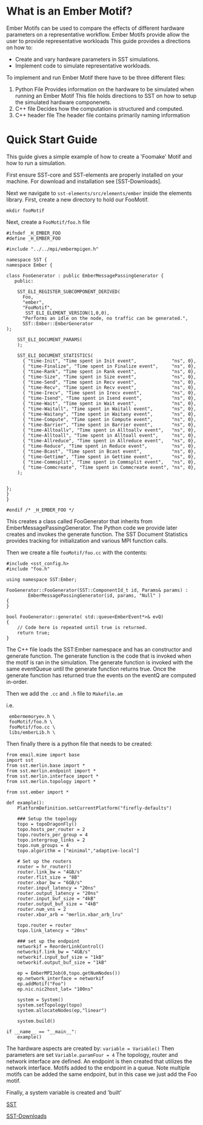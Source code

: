 # What is an Ember Motif?

Ember Motifs can be used to compare the effects of different hardware parameters on a representative workflow.
Ember Motifs provide allow the user to provide representative workloads
This guide provides a directions on how to:

*   Create and vary hardware parameters in SST simulations.
*   Implement code to simulate representative workloads.

To implement and run Ember Motif there have to be three different files:

1.  Python File
    Provides information on the hardware to be simulated when running an Ember Motif
    This file holds directions to SST on how to setup the simulated hardware componenets.
2.  C++ file
    Decides how the computation is structured and computed.
3.  C++ header file
    The header file contains primarily naming information

# Quick Start Guide

This guide gives a simple example of how to create a 'Foomake' Motif and how to run a simulation.

First ensure SST-core and SST-elements are properly installed on your machine. For download and installation see [SST-Downloads].

Next we navigate to `sst-elements/src/elements/ember` inside the elements library.
First, create a new directory to hold our FooMotif.

`mkdir fooMotif`

Next, create a `FooMotif/foo.h` file

    #ifndef _H_EMBER_FOO
    #define _H_EMBER_FOO

    #include "../../mpi/embermpigen.h"

    namespace SST {
    namespace Ember {

    class FooGenerator : public EmberMessagePassingGenerator {
       public:

        SST_ELI_REGISTER_SUBCOMPONENT_DERIVED(
          Foo,
          "ember",
          "FooMotif",
           SST_ELI_ELEMENT_VERSION(1,0,0),
          "Performs an idle on the node, no traffic can be generated.",
          SST::Ember::EmberGenerator
    );

        SST_ELI_DOCUMENT_PARAMS(
        );

        SST_ELI_DOCUMENT_STATISTICS(
          { "time-Init", "Time spent in Init event",             "ns", 0},
          { "time-Finalize", "Time spent in Finalize event",     "ns", 0},
          { "time-Rank", "Time spent in Rank event",             "ns", 0},
          { "time-Size", "Time spent in Size event",             "ns", 0},
          { "time-Send", "Time spent in Recv event",             "ns", 0},
          { "time-Recv", "Time spent in Recv event",             "ns", 0},
          { "time-Irecv", "Time spent in Irecv event",           "ns", 0},
          { "time-Isend", "Time spent in Isend event",           "ns", 0},
          { "time-Wait", "Time spent in Wait event",             "ns", 0},
          { "time-Waitall", "Time spent in Waitall event",       "ns", 0},
          { "time-Waitany", "Time spent in Waitany event",       "ns", 0},
          { "time-Compute", "Time spent in Compute event",       "ns", 0},
          { "time-Barrier", "Time spent in Barrier event",       "ns", 0},
          { "time-Alltoallv", "Time spent in Alltoallv event",   "ns", 0},
          { "time-Alltoall", "Time spent in Alltoall event",     "ns", 0},
          { "time-Allreduce", "Time spent in Allreduce event",   "ns", 0},
          { "time-Reduce", "Time spent in Reduce event",         "ns", 0},
          { "time-Bcast", "Time spent in Bcast event",           "ns", 0},
          { "time-Gettime", "Time spent in Gettime event",       "ns", 0},
          { "time-Commsplit", "Time spent in Commsplit event",   "ns", 0},
          { "time-Commcreate", "Time spent in Commcreate event", "ns", 0},
        );

        
    };
    }
    }

    #endif /* _H_EMBER_FOO */

This creates a class called FooGenerator that inherits from EmberMessagePassingGenerator. The Python code we provide later creates and invokes the generate function.
The SST Document Statistics provides tracking for initialization and various MPI function calls.

Then we create a file `fooMotif/foo.cc` with the contents:

    #include <sst_config.h>
    #include "foo.h"

    using namespace SST:Ember;
    
    FooGenerator::FooGenerator(SST::ComponentId_t id, Params& params) :
        	EmberMessagePassingGenerator(id, params, "Null" )
    {
    }

    bool FooGenerator::generate( std::queue<EmberEvent*>& evQ)
    { 
        // Code here is repeated until true is returned. 
        return true;
    }

The C++ file loads the SST:Ember namespace and has an constructor and generate function. The generate function is the code that is invoked when the motif is ran in the simulation. The generate function is invoked with the same eventQueue until the generate function returns true. Once the generate function has returned true the events on the eventQ are computed in-order.

Then we add the `.cc` and `.h` file to `Makefile.am`

i.e.

     embermemoryev.h \
     fooMotif/foo.h \
     fooMotif/foo.cc \
     libs/emberLib.h \

Then finally there is a python file that needs to be created:

    from email.mime import base
    import sst
    from sst.merlin.base import *
    from sst.merlin.endpoint import *
    from sst.merlin.interface import *
    from sst.merlin.topology import *

    from sst.ember import *

    def example():
        PlatformDefinition.setCurrentPlatform("firefly-defaults")

        ### Setup the topology
        topo = topoDragonFly()
        topo.hosts_per_router = 2
        topo.routers_per_group = 4
        topo.intergroup_links = 2
        topo.num_groups = 4
        topo.algorithm = ["minimal","adaptive-local"]

        # Set up the routers
        router = hr_router()
        router.link_bw = "4GB/s"
        router.flit_size = "8B"
        router.xbar_bw = "6GB/s"
        router.input_latency = "20ns"
        router.output_latency = "20ns"
        router.input_buf_size = "4kB"
        router.output_buf_size = "4kB"
        router.num_vns = 2
        router.xbar_arb = "merlin.xbar_arb_lru"

        topo.router = router
        topo.link_latency = "20ns"

        ### set up the endpoint
        networkif = ReorderLinkControl()
        networkif.link_bw = "4GB/s"
        networkif.input_buf_size = "1kB"
        networkif.output_buf_size = "1kB"

        ep = EmberMPIJob(0,topo.getNumNodes())
        ep.network_interface = networkif
        ep.addMotif("Foo")
        ep.nic.nic2host_lat= "100ns"

        system = System()
        system.setTopology(topo)
        system.allocateNodes(ep,"linear")

        system.build()

    if __name__ == "__main__":
        example()

The hardware aspects are created by:
`variable = Variable()`
Then parameters are set
`Variable.paramFour = 4`
The topology, router and network interface are defined.
An endpoint is then created that utilizes the network interface.
Motifs added to the endpoint in a queue. Note multiple motifs can be added the same endpoint, but in this case we just add the Foo motif.

Finally, a system variable is created and 'built'

[SST](http://sst-simulator.org/)

[SST-Downloads](http://sst-simulator.org/SSTPages/SSTMainDownloads/)
